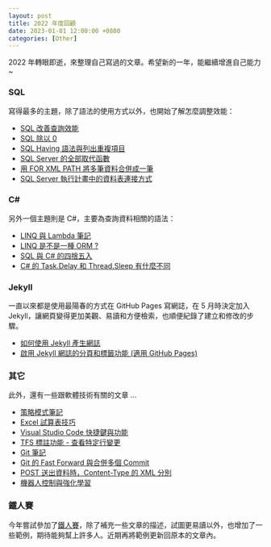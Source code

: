 ```yaml
---
layout: post
title: 2022 年度回顧
date: 2023-01-01 12:00:00 +0800
categories: [Other]
---
```


2022 年轉眼即逝，來整理自己寫過的文章。希望新的一年，能繼續增進自己能力 ~

### SQL

寫得最多的主題，除了語法的使用方式以外，也開始了解怎麼調整效能：

- [SQL 改善查詢效能](/SQL_Query_Performance_Improve/)
- [SQL 除以 0](/SQL_Divide_By_0/)
- [SQL Having 語法與列出重複項目](/SQL_Having/)
- [SQL Server 的全部取代函數](/SQL_Server_All_Replace/)
- [用 FOR XML PATH 將多筆資料合併成一筆](/SQL_FOR_XML_PATH/)
- [SQL Server 執行計畫中的資料表連接方式](/SQLServer_Physical_Join/)

### C#

另外一個主題則是 C#，主要為查詢資料相關的語法：

- [LINQ 與 Lambda 筆記](/C_Sharp_LINQ_Lambda_Note/)
- [LINQ 是不是一種 ORM ?](/About_LINQ/)
- [SQL 與 C# 的四捨五入](/Rounding/)
- [C# 的 Task.Delay 和 Thread.Sleep 有什麼不同](/C_Sharp_Delay_Sleep/)

### Jekyll

一直以來都是使用最陽春的方式在 GitHub Pages 寫網誌，在 5 月時決定加入 Jekyll，讓網頁變得更加美觀、易讀和方便檢索，也順便紀錄了建立和修改的步驟。

- [如何使用 Jekyll 產生網誌](/Jekyll/)
- [啟用 Jekyll 網誌的分頁和標籤功能 (適用 GitHub Pages)](/Jekyll_Paginate_Tags/)

### 其它

此外，還有一些跟軟體技術有關的文章 ...

- [策略模式筆記](/Strategy_Pattern_Note/)
- [Excel 試算表技巧](/Excel/)
- [Visual Studio Code 快捷鍵與功能](/Visual_Studio_Code_Shortcuts/)
- [TFS 標註功能 - 查看特定行變更](/TFS_Annotation/)
- [Git 筆記](/Git_Notes/)
- [Git 的 Fast Forward 與合併多個 Commit](/Git_Fast_Forward/)
- [POST 送出資料時，Content-Type 的 XML 分別 ](/Content_Type_XML/)
- [機器人控制與強化學習](/Robotic_Control_and_Reinforcement_Learning/)

### 鐵人賽

今年嘗試參加了[鐵人賽](https://ithelp.ithome.com.tw/users/20152154/ironman/5565)，除了補充一些文章的描述，試圖更易讀以外，也增加了一些範例，期待能夠幫上許多人。近期再將範例更新回原本的文章內。

